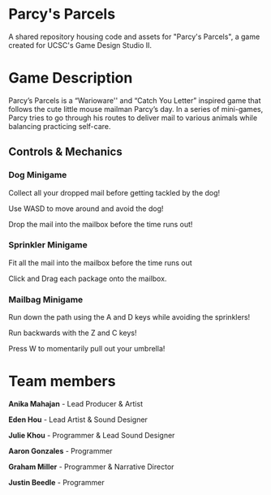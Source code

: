 # Parcy's Parcels
A shared repository housing code and assets for "Parcy's Parcels", a game created for UCSC's Game Design Studio II.

# Game Description
Parcy’s Parcels is a “Warioware'' and “Catch You Letter” inspired game that follows the cute little mouse mailman Parcy’s day.  In a series of mini-games, Parcy tries to go through his routes to deliver mail to various animals while balancing practicing self-care. 
  
## Controls & Mechanics
### Dog Minigame
Collect all your dropped mail before getting tackled by the dog!

Use WASD to move around and avoid the dog!

Drop the mail into the mailbox before the time runs out!
### Sprinkler Minigame
Fit all the mail into the mailbox before the time runs out

Click and Drag each package onto the mailbox.
### Mailbag Minigame
Run down the path using the A and D keys while avoiding the sprinklers!

Run backwards with the Z and C keys!

Press W to momentarily pull out your umbrella!
# Team members
**Anika Mahajan** - Lead Producer & Artist  
  
**Eden Hou** - Lead Artist & Sound Designer  
  
**Julie Khou** - Programmer & Lead Sound Designer 
  
**Aaron Gonzales** - Programmer  
  
**Graham Miller** - Programmer & Narrative Director  
  
**Justin Beedle** - Programmer  
